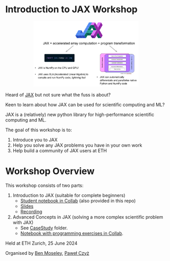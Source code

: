 # Introduction to JAX Workshop

<p align="center">
    <img src="what-is-jax.png" alt="JAX = accelerated array computation + program transformation" width=65%>
</p>

Heard of [JAX](https://jax.readthedocs.io/en/latest/index.html) but not sure what the fuss is about? 

Keen to learn about how JAX can be used for scientific computing and ML?

JAX is a (relatively) new python library for high-performance scientific computing and ML. 

The goal of this workshop is to:
1) Introduce you to JAX
2) Help you solve any JAX problems you have in your own work
3) Help build a community of JAX users at ETH

# Workshop Overview
This workshop consists of two parts:
1) Introduction to JAX (suitable for complete beginners)
   - [Student notebook in Collab](https://colab.research.google.com/drive/1GK5TNw8kQ8ThbEWMn5k5XW9cbQdDa2Rw?usp=sharing) (also provided in this repo)
   - [Slides](https://benmoseley.blog/uploads/slides/24_06_Introduction_to_JAX_Workshop.pdf)
   - [Recording](https://ethz.zoom.us/rec/share/gzS5bS8Shlbvody1gCeufEXdC7OwBnKsEzDJ8eLt6l5pbQGNLth1TwFgoCGwCJZ2.wwRkdxFyTGQ4KpcR?startTime=1719316676000)
3) Advanced Concepts in JAX (solving a more complex scientific problem with JAX)
   - See [CaseStudy](./CaseStudy) folder.
   - [Notebook with programming exercises in Collab](https://colab.research.google.com/drive/1iseBXw9rlMEeRHns7dLHtakTe0wJq9OS).

Held at ETH Zurich, 25 June 2024

Organised by [Ben Moseley](https://github.com/benmoseley), [Paweł Czyż](https://github.com/pawel-czyz)
